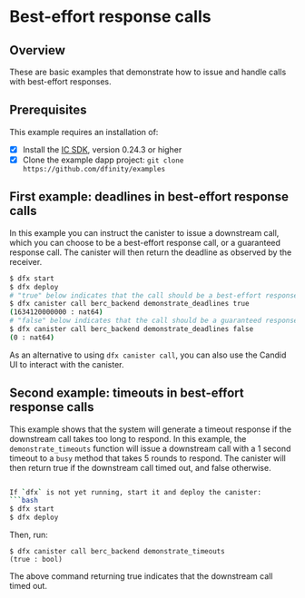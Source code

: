# Best-effort response calls

## Overview 

These are basic examples that demonstrate how to issue and handle calls with best-effort responses.

## Prerequisites

This example requires an installation of:

- [x] Install the [IC SDK](https://internetcomputer.org/docs/current/developer-docs/setup/install/index.mdx), version 0.24.3 or higher
- [x] Clone the example dapp project: `git clone https://github.com/dfinity/examples`

## First example: deadlines in best-effort response calls

In this example you can instruct the canister to issue a downstream call, which you can choose to be a best-effort response call, or a guaranteed response call. The canister will then return the deadline as observed by the receiver.

```bash
$ dfx start
$ dfx deploy
# "true" below indicates that the call should be a best-effort response call
$ dfx canister call berc_backend demonstrate_deadlines true
(1634120000000 : nat64)
# "false" below indicates that the call should be a guaranteed response call
$ dfx canister call berc_backend demonstrate_deadlines false
(0 : nat64)
```

As an alternative to using `dfx canister call`, you can also use the Candid UI to interact with the canister.

## Second example: timeouts in best-effort response calls

This example shows that the system will generate a timeout response if the downstream call takes too long to respond. In this example, the `demonstrate_timeouts` function will issue a downstream call with a 1 second timeout to a `busy` method that takes 5 rounds to respond. The canister will then return true if the downstream call timed out, and false otherwise.

```bash

If `dfx` is not yet running, start it and deploy the canister:
```bash
$ dfx start
$ dfx deploy
```

Then, run:

```
$ dfx canister call berc_backend demonstrate_timeouts
(true : bool)
```

The above command returning true indicates that the downstream call timed out.
